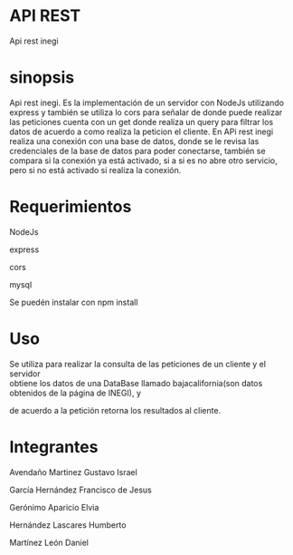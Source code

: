 # API REST
Api rest inegi

# sinopsis
Api rest inegi. 
Es la implementación de un servidor con NodeJs utilizando 
express y también se utiliza lo cors para señalar de donde puede realizar las peticiones
cuenta con un get donde realiza un query para filtrar los datos de acuerdo a como realiza la 
peticion el cliente.
En APi rest inegi realiza una conexión con una base de datos, donde se le revisa las credenciales
de la base de datos para poder conectarse, también se compara si la conexión ya está activado, si a si es 
no abre otro servicio, pero si no está activado si realiza la conexión.

# Requerimientos
NodeJs 

express 

cors 

mysql 

Se puedén instalar con npm install 

# Uso 
Se utiliza para realizar la consulta de las peticiones de un cliente y el servidor  
obtiene los datos de una DataBase llamado bajacalifornia(son datos obtenidos de la página de INEGI), y   

de acuerdo a la petición retorna los resultados al cliente.  

# Integrantes
Avendaño Martinez Gustavo Israel 

García Hernández Francisco de Jesus 

Gerónimo Aparicio Elvia 

Hernández Lascares Humberto 

Martínez León Daniel 



